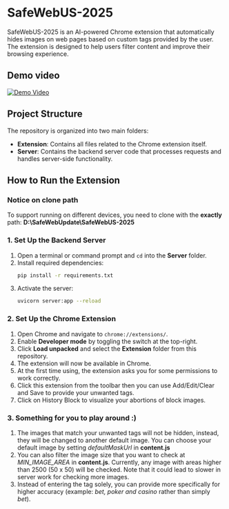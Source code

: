 # SafeWebUS-2025

SafeWebUS-2025 is an AI-powered Chrome extension that automatically hides images on web pages based on custom tags provided by the user. The extension is designed to help users filter content and improve their browsing experience.

## Demo video
[![Demo Video](https://camo.githubusercontent.com/c9e535a04f19fbc8e9eb49a55316d0f14d667b9206a9a8d8a74308b5b563bb3f/68747470733a2f2f61646d696e2e676f6f676c6575736572636f6e74656e742e636f6d2f6c6f676f2d7363732d6b657933323231373737)](https://www.youtube.com/watch?v=MwKWz402dJg)

## Project Structure

The repository is organized into two main folders:

- **Extension**: Contains all files related to the Chrome extension itself.  
- **Server**: Contains the backend server code that processes requests and handles server-side functionality.

## How to Run the Extension
### Notice on clone path
To support running on different devices, you need to clone with the **exactly** path: **D:\SafeWebUpdate\SafeWebUS-2025**

### 1. Set Up the Backend Server

1. Open a terminal or command prompt and `cd` into the **Server** folder.  
2. Install required dependencies:
   ```bash
   pip install -r requirements.txt
3. Activate the server:
   ```bash
   uvicorn server:app --reload

### 2. Set Up the Chrome Extension

1. Open Chrome and navigate to `chrome://extensions/`.  
2. Enable **Developer mode** by toggling the switch at the top-right.  
3. Click **Load unpacked** and select the **Extension** folder from this repository.  
4. The extension will now be available in Chrome.
5. At the first time using, the extension asks you for some permissions to work correctly.
6. Click this extension from the toolbar then you can use Add/Edit/Clear and Save to provide your unwanted tags.
7. Click on History Block to visualize your abortions of block images. 

### 3. Something for you to play around :)

1. The images that match your unwanted tags will not be hidden, instead, they will be changed to another default image.
You can choose your default image by setting *defaultMaskUrl* in **content.js**
2. You can also filter the image size that you want to check at *MIN_IMAGE_AREA* in **content.js**. Currently, any image with areas higher than 2500 (50 x 50) will be checked. Note that it could lead to slower in server work for checking more images.
3. Instead of entering the tag solely, you can provide more specifically for higher accuracy (example: *bet, poker and casino* rather than simply *bet*).
